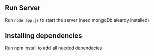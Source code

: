 ## Run Server

Run `node app.js` to start the server (need mongoDb aleardy installed)

## Installing dependencies

Run npm install to add all needed dependecies